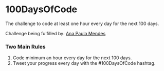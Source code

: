 # 100DaysOfCode
The challenge to code at least one hour every day for the next 100 days.

Challenge being fulfilled by: [Ana Paula Mendes](https://twitter.com/lucz_william)

### Two Main Rules
1.  Code minimum an hour every day for the next 100 days.
2.  Tweet your progress every day with the #100DaysOfCode hashtag.
